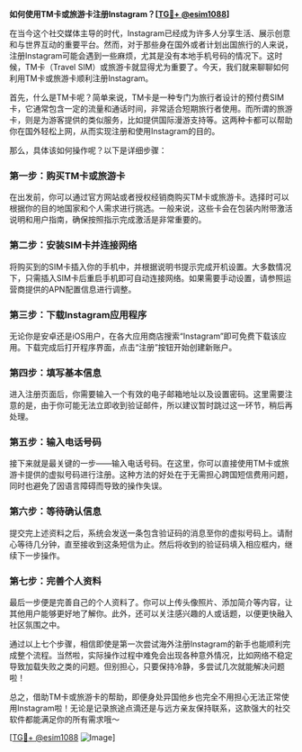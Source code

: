 **如何使用TM卡或旅游卡注册Instagram？[[TG💪+ @esim1088](https://t.me/s/esim1088)]**

在当今这个社交媒体主导的时代，Instagram已经成为许多人分享生活、展示创意和与世界互动的重要平台。然而，对于那些身在国外或者计划出国旅行的人来说，注册Instagram可能会遇到一些麻烦，尤其是没有本地手机号码的情况下。这时候，TM卡（Travel SIM）或旅游卡就显得尤为重要了。今天，我们就来聊聊如何利用TM卡或旅游卡顺利注册Instagram。

首先，什么是TM卡呢？简单来说，TM卡是一种专门为旅行者设计的预付费SIM卡，它通常包含一定的流量和通话时间，非常适合短期旅行者使用。而所谓的旅游卡，则是为游客提供的类似服务，比如提供国际漫游支持等。这两种卡都可以帮助你在国外轻松上网，从而实现注册和使用Instagram的目的。

那么，具体该如何操作呢？以下是详细步骤：

### 第一步：购买TM卡或旅游卡

在出发前，你可以通过官方网站或者授权经销商购买TM卡或旅游卡。选择时可以根据你的目的地国家和个人需求进行挑选。一般来说，这些卡会在包装内附带激活说明和用户指南，确保按照指示完成激活是非常重要的。

### 第二步：安装SIM卡并连接网络

将购买到的SIM卡插入你的手机中，并根据说明书提示完成开机设置。大多数情况下，只需插入SIM卡后重启手机即可自动连接网络。如果需要手动设置，请参照运营商提供的APN配置信息进行调整。

### 第三步：下载Instagram应用程序

无论你是安卓还是iOS用户，在各大应用商店搜索“Instagram”即可免费下载该应用。下载完成后打开程序界面，点击“注册”按钮开始创建新账户。

### 第四步：填写基本信息

进入注册页面后，你需要输入一个有效的电子邮箱地址以及设置密码。这里需要注意的是，由于你可能无法立即收到验证邮件，所以建议暂时跳过这一环节，稍后再处理。

### 第五步：输入电话号码

接下来就是最关键的一步——输入电话号码。在这里，你可以直接使用TM卡或旅游卡提供的虚拟号码进行注册。这种方法的好处在于无需担心跨国短信费用问题，同时也避免了因语言障碍而导致的操作失误。

### 第六步：等待确认信息

提交完上述资料之后，系统会发送一条包含验证码的消息至你的虚拟号码上。请耐心等待几分钟，直至接收到这条短信为止。然后将收到的验证码填入相应框内，继续下一步操作。

### 第七步：完善个人资料

最后一步便是完善自己的个人资料了。你可以上传头像照片、添加简介等内容，让其他用户能够更好地了解你。此外，还可以关注感兴趣的人或话题，以便更快融入社区氛围之中。

通过以上七个步骤，相信即使是第一次尝试海外注册Instagram的新手也能顺利完成整个流程。当然啦，实际操作过程中难免会出现各种意外情况，比如网络不稳定导致加载失败之类的问题。但别担心，只要保持冷静，多尝试几次就能解决问题啦！

总之，借助TM卡或旅游卡的帮助，即便身处异国他乡也完全不用担心无法正常使用Instagram啦！无论是记录旅途点滴还是与远方亲友保持联系，这款强大的社交软件都能满足你的所有需求哦～

[[TG💪+ @esim1088](https://t.me/s/esim1088) ![Image](https://i.postimg.cc/4NQfJmqS/Snipaste-2025-05-13-00-14-12.png)]